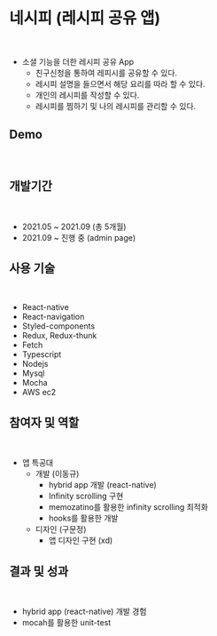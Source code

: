 # 네시피 (레시피 공유 앱)
</br>

- 소셜 기능을 더한 레시피 공유 App
    - 친구신청을 통하여 레피시를 공유할 수 있다.
    - 레시피 설명을 들으면서 해당 요리를 따라 할 수 있다.
    - 개인의 레시피를 작성할 수 있다.
    - 레시피를 찜하기 및 나의 레시피를 관리할 수 있다.

## Demo

</br>

## 개발기간
</br>

- 2021.05 ~ 2021.09 (총 5개월)
- 2021.09 ~ 진행 중 (admin page)

## 사용 기술
</br>

- React-native
- React-navigation
- Styled-components
- Redux, Redux-thunk
- Fetch
- Typescript
- Nodejs
- Mysql
- Mocha
- AWS ec2

## 참여자 및 역할
</br>

- 앱 특공대
    - 개발 (이동규)
        - hybrid app 개발 (react-native)
        - Infinity scrolling 구현
        - memozatino를 활용한 infinity scrolling 최적화
        - hooks를 활용한 개발
    - 디자인 (구문정)
        - 앱 디자인 구현 (xd)

## 결과 및 성과
</br>
 
- hybrid app (react-native) 개발 경험
- mocah를 활용한 unit-test
